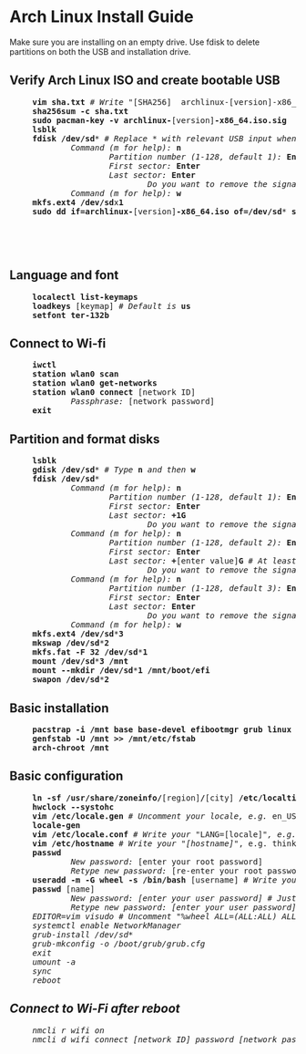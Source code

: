 # Arch Linux Install Guide
Make sure you are installing on an empty drive. Use fdisk to delete partitions on both the USB and installation drive.

## Verify Arch Linux ISO and create bootable USB
<dl><dd>
<pre>
<b>vim sha.txt</b> <i># Write</i> "[SHA256]  archlinux-[version]-x86_64.iso"
<b>sha256sum -c sha.txt
sudo pacman-key -v archlinux-</b>[version]<b>-x86_64.iso.sig
lsblk
fdisk /dev/sd</b>* <i># Replace * with relevant USB input when running</i> <b>lsblk</b>
        <i>Command (m for help):</i> <b>n</b>
                <i>Partition number (1-128, default 1):</i> <b>Enter</b>
                <i>First sector:</i> <b>Enter</b>
                <i>Last sector:</i> <b>Enter</b>
                        <i>Do you want to remove the signature? [Y]es/[N]o:</i> <b>y</b>
        <i>Command (m for help):</i> <b>w</b>
<b>mkfs.ext4 /dev/sd</b>x<b>1</b>
<b>sudo dd if=archlinux-</b>[version]<b>-x86_64.iso of=/dev/sd</b>* <b>status=progress bs=2M</b>
</pre>
</dd></dl>
‎

‎
## Language and font
<dl><dd>
<pre>
<b>localectl list-keymaps
loadkeys</b> [keymap] <i># Default is</i> <b>us</b>
<b>setfont ter-132b</b>
</pre>
</dd></dl>
	
## Connect to Wi-fi
<dl><dd>
<pre>
<b>iwctl
station wlan0 scan
station wlan0 get-networks
station wlan0 connect </b>[network ID]
        <i>Passphrase:</i> [network password]
<b>exit</b>
</pre>
</dd></dl>
	
## Partition and format disks
<dl><dd>
<pre>
<b>lsblk
gdisk /dev/sd</b>* <i># Type</i> <b>n</b> <i>and then</i> <b>w</b>
<b>fdisk /dev/sd</b>*
        <i>Command (m for help):</i> <b>n</b>
                <i>Partition number (1-128, default 1):</i> <b>Enter</b>
                <i>First sector:</i> <b>Enter</b>
                <i>Last sector:</i> <b>+1G</b>
                        <i>Do you want to remove the signature? [Y]es/[N]o:</i> <b>y</b>
        <i>Command (m for help):</i> <b>n</b>
                <i>Partition number (1-128, default 2):</i> <b>Enter</b>
                <i>First sector:</i> <b>Enter</b>
                <i>Last sector:</i> <b>+</b>[enter value]<b>G</b> <i># At least same size as RAM, preferably double if using hibernation, e.g. if RAM is 8 GB then write</i> <b>+16G</b>
                        <i>Do you want to remove the signature? [Y]es/[N]o:</i> <b>y</b>
        <i>Command (m for help):</i> <b>n</b>
                <i>Partition number (1-128, default 3):</i> <b>Enter</b>
                <i>First sector:</i> <b>Enter</b>
                <i>Last sector:</i> <b>Enter</b>
                        <i>Do you want to remove the signature? [Y]es/[N]o:</i> <b>y</b>
        <i>Command (m for help):</i> <b>w
mkfs.ext4 /dev/sd</b>*<b>3
mkswap /dev/sd</b>*<b>2
mkfs.fat -F 32 /dev/sd</b>*<b>1
mount /dev/sd</b>*<b>3 /mnt
mount --mkdir /dev/sd</b>*<b>1 /mnt/boot/efi
swapon /dev/sd</b>*<b>2</b>
</pre>
</dd></dl>

 ## Basic installation
 <dl><dd>
<pre>
<b>pacstrap -i /mnt base base-devel efibootmgr grub linux linux-firmware vim networkmanager
genfstab -U /mnt >> /mnt/etc/fstab
arch-chroot /mnt</b>
</pre>
</dd></dl>

## Basic configuration
<dl><dd>
<pre>
<b>ln -sf /usr/share/zoneinfo/</b>[region]<b>/</b>[city]<b> /etc/localtime
hwclock --systohc
vim /etc/locale.gen</b> <i># Uncomment your locale, e.g.</i> en_US.UTF-8 UTF-8
<b>locale-gen
vim /etc/locale.conf</b> <i># Write your</i> "LANG=[locale]"<i>, e.g.</i> LANG=en_US.UTF-8
<b>vim /etc/hostname</b> <i># Write your "[hostname]"</i>, e.g.</i> thinkpad
<b>passwd</b>
        <i>New password:</i> [enter your root password]
        <i>Retype new password:</i> [re-enter your root password]
<b>useradd -m -G wheel -s /bin/bash</b> [username] <i># Write your username, e.g.</i> john
<b>passwd</b> [name]
        <i>New password: [enter your user password] <i># Just make it the same as your root password</i>
        <i>Retype new password:</i> [enter your user password]
EDITOR=vim visudo <i># Uncomment "%wheel ALL=(ALL:ALL) ALL" under heading ##Uncomment to allow members of group wheel to execute any command</i>
systemctl enable NetworkManager
grub-install /dev/sd*
grub-mkconfig -o /boot/grub/grub.cfg
exit
umount -a
sync
reboot
</pre>
</dd></dl>

## Connect to Wi-Fi after reboot
<dl><dd>
<pre>
nmcli r wifi on
nmcli d wifi connect [network ID] password [network password]
</pre>
</dd></dl>
